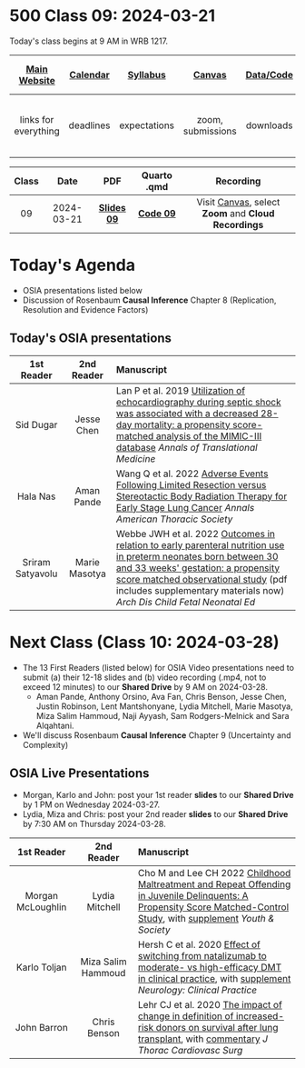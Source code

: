 # 500 Class 09: 2024-03-21

Today's class begins at 9 AM in WRB 1217.

[Main Website](https://thomaselove.github.io/500-2024/) | [Calendar](https://thomaselove.github.io/500-2024/calendar.html) | [Syllabus](https://thomaselove.github.io/500-syllabus-2024) | [Canvas](https://canvas.case.edu) | [Data/Code](https://github.com/THOMASELOVE/500-data) |  [Sources](https://github.com/THOMASELOVE/500-sources) | For help, email
:-----------: | :--------------: | :----------: | :---------: | :-------------: | :------: | :-----------: 
links for everything | deadlines | expectations | zoom, submissions | downloads | to read | `500-help` at `case` dot `edu`

Class | Date | PDF | Quarto .qmd | Recording
:---: | :--------: | :------: | :------: | :-------------:
09 | 2024-03-21 | **[Slides 09](https://github.com/THOMASELOVE/500-slides-2024/blob/main/500_slides09.pdf)** | **[Code 09](https://github.com/THOMASELOVE/500-slides-2024/blob/main/500_slides09.qmd)** | Visit [Canvas](https://canvas.case.edu/), select **Zoom** and **Cloud Recordings**

# Today's Agenda

- OSIA presentations listed below
- Discussion of Rosenbaum **Causal Inference** Chapter 8 (Replication, Resolution and Evidence Factors)

## Today's OSIA presentations

1st Reader | 2nd Reader |  Manuscript 
:-----------: | :-----------: | :-----------------------------------------------------------------------
Sid Dugar | Jesse Chen | Lan P et al. 2019 [Utilization of echocardiography during septic shock was associated with a decreased 28-day mortality: a propensity score-matched analysis of the MIMIC-III database](https://github.com/THOMASELOVE/500-osia-2024/blob/main/pdf/Lan_2019.pdf) *Annals of Translational Medicine*
Hala Nas | Aman Pande | Wang Q et al. 2022 [Adverse Events Following Limited Resection versus Stereotactic Body Radiation Therapy for Early Stage Lung Cancer](https://github.com/THOMASELOVE/500-osia-2024/blob/main/pdf/Wang_2022.pdf) *Annals American Thoracic Society*
Sriram Satyavolu | Marie Masotya | Webbe JWH et al. 2022 [Outcomes in relation to early parenteral nutrition use in preterm neonates born between 30 and 33 weeks' gestation: a propensity score matched observational study](https://github.com/THOMASELOVE/500-osia-2024/blob/main/pdf/Webbe_2022.pdf) (pdf includes supplementary materials now) *Arch Dis Child Fetal Neonatal Ed*

# Next Class (Class 10: 2024-03-28)

- The 13 First Readers (listed below) for OSIA Video presentations need to submit (a) their 12-18 slides and (b) video recording (.mp4, not to exceed 12 minutes) to our **Shared Drive** by 9 AM on 2024-03-28.
    - Aman Pande, Anthony Orsino, Ava Fan, Chris Benson, Jesse Chen, Justin Robinson, Lent Mantshonyane, Lydia Mitchell, Marie Masotya, Miza Salim Hammoud, Naji Ayyash, Sam Rodgers-Melnick and Sara Alqahtani.
- We'll discuss Rosenbaum **Causal Inference** Chapter 9 (Uncertainty and Complexity)

## OSIA Live Presentations

- Morgan, Karlo and John: post your 1st reader **slides** to our **Shared Drive** by 1 PM on Wednesday 2024-03-27.
- Lydia, Miza and Chris: post your 2nd reader **slides** to our **Shared Drive** by 7:30 AM on Thursday 2024-03-28.

1st Reader | 2nd Reader |  Manuscript 
:-----------: | :-----------: | :-----------------------------------------------------------------------
Morgan McLoughlin | Lydia Mitchell | Cho M and Lee CH 2022 [Childhood Maltreatment and Repeat Offending in Juvenile Delinquents: A Propensity Score Matched-Control Study](https://github.com/THOMASELOVE/500-osia-2024/blob/main/pdf/Cho_2022.pdf), with [supplement](https://github.com/THOMASELOVE/500-osia-2024/blob/main/pdf/Cho_2022_supplement.pdf) *Youth & Society*
Karlo Toljan | Miza Salim Hammoud | Hersh C et al. 2020 [Effect of switching from natalizumab to moderate- vs high-efficacy DMT in clinical practice](https://github.com/THOMASELOVE/500-osia-2024/blob/main/pdf/Hersh_2020.pdf), with [supplement](https://github.com/THOMASELOVE/500-osia-2024/blob/main/pdf/Hersh_2020_supplement.pdf) *Neurology: Clinical Practice*
John Barron | Chris Benson | Lehr CJ et al. 2020 [The impact of change in definition of increased-risk donors on survival after lung transplant](https://github.com/THOMASELOVE/500-osia-2024/blob/main/pdf/Lehr_2020.pdf), with [commentary](https://github.com/THOMASELOVE/500-osia-2024/blob/main/pdf/Lehr_2020_commentary.pdf) *J Thorac Cardiovasc Surg*

